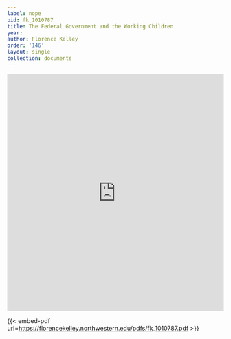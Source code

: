 ```yaml
---
label: nope
pid: fk_1010787
title: The Federal Government and the Working Children
year:
author: Florence Kelley
order: '146'
layout: single
collection: documents
---
```

<iframe src="https://northwestern.app.box.com/embed/s/gfh0h72g4bqsiwmvlmxqypzf3og4yjb5?sortColumn=date&view=list" width="100%" height="550" frameborder="0" allowfullscreen webkitallowfullscreen msallowfullscreen></iframe>


{{< embed-pdf url=https://florencekelley.northwestern.edu/pdfs/fk_1010787.pdf >}}